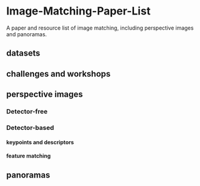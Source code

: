 # Image-Matching-Paper-List
A paper and resource list of image matching, including perspective images and panoramas.

## datasets

## challenges and workshops

## perspective images
### Detector-free

### Detector-based

#### keypoints and descriptors

#### feature matching

## panoramas
